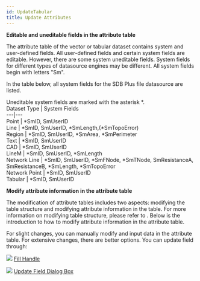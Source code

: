```yaml
---
id: UpdateTabular
title: Update Attributes
---
```

**Editable and uneditable fields in the attribute table**

The attribute table of the vector or tabular dataset contains system and user-defined fields. All user-defined fields and certain system fields are editable. However, there are some system uneditable fields. System fields for different types of datasource engines may be different. All system fields begin with letters "Sm".

In the table below, all system fields for the SDB Plus file datasource are listed.

Uneditable system fields are marked with the asterisk *.  
Dataset Type  | System Fields  
---|---  
Point  | *SmID, SmUserID  
Line  | *SmID, SmUserID, *SmLength,(*SmTopoError)  
Region  | *SmID, SmUserID, *SmArea, *SmPerimeter  
Text  | *SmID, SmUserID  
CAD  | *SmID, SmUserID  
LineM  | *SmID, SmUserID, *SmLength  
Network Line  | *SmID, SmUserID, *SmFNode, *SmTNode, SmResistanceA, SmResistanceB, *SmLength, *SmTopoError  
Network Point  | *SmID, SmUserID  
Tabular | *SmID, SmUserID  
  
**Modify attribute information in the attribute table**

The modification of attribute tables includes two aspects: modifying the table structure and modifying attribute information in the table. For more information on modifying table structure, please refer to [](). Below is the introduction to how to modify attribute information in the attribute table.

For slight changes, you can manually modify and input data in the attribute table. For extensive changes, there are better options. You can update field through:

![](../../img/smalltitle.png) [Fill Handle](UpdateTabular1.htm)

![](../../img/smalltitle.png) [Update Field Dialog Box](UpdateTabular2.htm)

  



